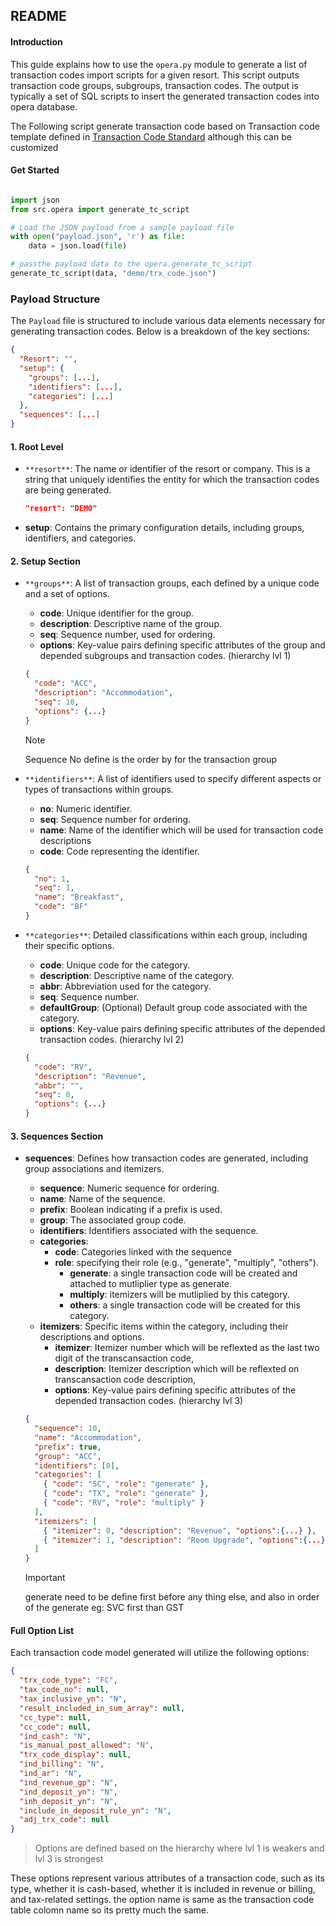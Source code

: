 ## README

#### Introduction

This guide explains how to use the `opera.py` module to generate a list of transaction codes import scripts for a given resort. This script outputs transaction code groups, subgroups, transaction codes. The output is typically a set of SQL scripts to insert the generated transaction codes into opera database.

The Following script generate transaction code based on Transaction code template defined in [Transaction Code Standard](/docs/Transaction%20Code%20Standard.md) although this can be customized

#### Get Started

```python

import json
from src.opera import generate_tc_script

# Load the JSON payload from a sample payload file
with open("payload.json", 'r') as file:
    data = json.load(file)

# passthe payload data to the opera.generate_tc_script
generate_tc_script(data, "demo/trx_code.json")

```

### Payload Structure

The `Payload` file is structured to include various data elements necessary for generating transaction codes. Below is a breakdown of the key sections:

```json
{
  "Resort": "",
  "setup": {
    "groups": [...],
    "identifiers": [...],
    "categories": [...]
  },
  "sequences": [...]
}
```

#### 1. **Root Level**

- `**resort**`: The name or identifier of the resort or company. This is a string that uniquely identifies the entity for which the transaction codes are being generated.

  ```json
  "resort": "DEMO"
  ```

- **setup**: Contains the primary configuration details, including groups, identifiers, and categories.

#### 2. **Setup Section**

- `**groups**`: A list of transaction groups, each defined by a unique code and a set of options.

  - **code**: Unique identifier for the group.
  - **description**: Descriptive name of the group.
  - **seq**: Sequence number, used for ordering.
  - **options**: Key-value pairs defining specific attributes of the group and depended subgroups and transaction codes. (hierarchy lvl 1)

  ```json
  {
    "code": "ACC",
    "description": "Accommodation",
    "seq": 10,
    "options": {...}
  }
  ```

  > [!NOTE]
  > Sequence No define is the order by for the transaction group

- `**identifiers**`: A list of identifiers used to specify different aspects or types of transactions within groups.

  - **no**: Numeric identifier.
  - **seq**: Sequence number for ordering.
  - **name**: Name of the identifier which will be used for transaction code descriptions
  - **code**: Code representing the identifier.

  ```json
  {
    "no": 1,
    "seq": 1,
    "name": "Breakfast",
    "code": "BF"
  }
  ```

- `**categories**`: Detailed classifications within each group, including their specific options.

  - **code**: Unique code for the category.
  - **description**: Descriptive name of the category.
  - **abbr**: Abbreviation used for the category.
  - **seq**: Sequence number.
  - **defaultGroup**: (Optional) Default group code associated with the category.
  - **options**: Key-value pairs defining specific attributes of the depended transaction codes. (hierarchy lvl 2)

  ```json
  {
    "code": "RV",
    "description": "Revenue",
    "abbr": "",
    "seq": 0,
    "options": {...}
  }
  ```

#### 3. **Sequences Section**

- **sequences**: Defines how transaction codes are generated, including group associations and itemizers.

  - **sequence**: Numeric sequence for ordering.
  - **name**: Name of the sequence.
  - **prefix**: Boolean indicating if a prefix is used.
  - **group**: The associated group code.
  - **identifiers**: Identifiers associated with the sequence.
  - **categories**:
    - **code**: Categories linked with the sequence
    - **role**: specifying their role (e.g., "generate", "multiply", "others").
      - **generate**: a single transaction code will be created and attached to mutliplier type as generate.
      - **multiply**: itemizers will be mutliplied by this category.
      - **others**: a single transaction code will be created for this category.
  - **itemizers**: Specific items within the category, including their descriptions and options.
    - **itemizer**: Itemizer number which will be reflexted as the last two digit of the transcansaction code,
    - **description**: Itemizer description which will be reflexted on transcansaction code description,
    - **options**: Key-value pairs defining specific attributes of the depended transaction codes. (hierarchy lvl 3)

  ```json
  {
    "sequence": 10,
    "name": "Accommodation",
    "prefix": true,
    "group": "ACC",
    "identifiers": [0],
    "categories": [
      { "code": "SC", "role": "generate" },
      { "code": "TX", "role": "generate" },
      { "code": "RV", "role": "multiply" }
    ],
    "itemizers": [
      { "itemizer": 0, "description": "Revenue", "options":{...} },
      { "itemizer": 1, "description": "Room Upgrade", "options":{...} }
    ]
  }
  ```

  > [!IMPORTANT]
  > generate need to be define first before any thing else, and also in order of the generate eg: SVC first than GST

#### Full Option List

Each transaction code model generated will utilize the following options:

```json
{
  "trx_code_type": "FC",
  "tax_code_no": null,
  "tax_inclusive_yn": "N",
  "result_included_in_sum_array": null,
  "cc_type": null,
  "cc_code": null,
  "ind_cash": "N",
  "is_manual_post_allowed": "N",
  "trx_code_display": null,
  "ind_billing": "N",
  "ind_ar": "N",
  "ind_revenue_gp": "N",
  "ind_deposit_yn": "N",
  "inh_deposit_yn": "N",
  "include_in_deposit_rule_yn": "N",
  "adj_trx_code": null
}
```

> Options are defined based on the hierarchy where lvl 1 is weakers and lvl 3 is strongest

These options represent various attributes of a transaction code, such as its type, whether it is cash-based, whether it is included in revenue or billing, and tax-related settings. the option name is same as the transaction code table colomn name so its pretty much the same.
